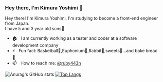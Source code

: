 ### Hey there, I'm Kimura Yoshimi 👋
Hey there! I'm Kimura Yoshimi, I'm studying to become a front-end engineer from Japan.<br>
I have 5 and 3 year old sons💛<br>
- 🏠 &nbsp; I am currently working as a tester and coder at a software development company
- ⚡️ &nbsp; Fun fact: Basketball🏀,Euphonium🎺,Rabbit🐰,sweets🍰...and bake bread🍞
- 📫 &nbsp; How to reach me: [@ruby443n](https://twitter.com/ruby443n)

![Anurag's GitHub stats](https://github-readme-stats.vercel.app/api?username=443n0511&count_private=true)
[![Top Langs](https://github-readme-stats.vercel.app/api/top-langs/?username=443n0511&layout=compact)](https://github.com/anuraghazra/github-readme-stats)
